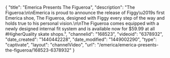 {
    "title": "Emerica Presents The Figueroa",
    "description": "The Figueroa:\n\nEmerica is proud to announce the release of Figgy\u2019s first Emerica shoe, The Figueroa, designed with Figgy every step of the way and holds true to his personal vision.\n\nThe Figueroa comes equipped with a newly designed internal fit system and is available now for $59.99 at all #HigherQuality skate shops.",
    "channelid": "168523",
    "videoid": "6378932",
    "date_created": "1440442228",
    "date_modified": "1449002290",
    "type": "captivate",
    "layout": "channelVideo",
    "url": "\/emerica\/emerica-presents-the-figueroa\/168523-6378932"
}